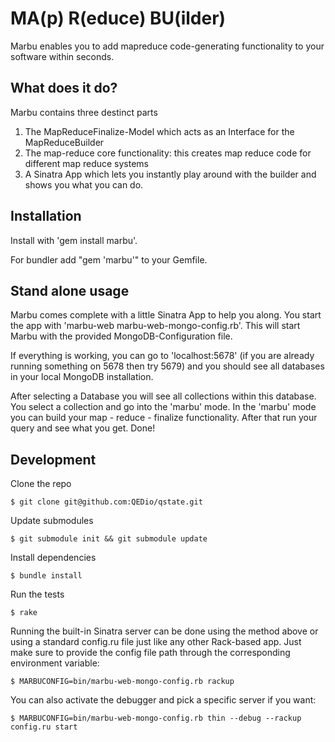 MA(p) R(educe) BU(ilder)
========================

Marbu enables you to add mapreduce code-generating functionality to your software within seconds.

What does it do?
----------------

Marbu contains three destinct parts

1. The MapReduceFinalize-Model which acts as an Interface for the MapReduceBuilder
2. The map-reduce core functionality: this creates map reduce code for different map reduce systems
3. A Sinatra App which lets you instantly play around with the builder and shows you what you can do.

Installation
-----------------
Install with 'gem install marbu'.

For bundler add "gem 'marbu'" to your Gemfile.

Stand alone usage
-----------------

Marbu comes complete with a little Sinatra App to help you along. You start the app with 'marbu-web marbu-web-mongo-config.rb'.
This will start Marbu with the provided MongoDB-Configuration file.

If everything is working, you can go to 'localhost:5678' (if you are already running something on 5678 then try 5679) and
you should see all databases in your local MongoDB installation.

After selecting a Database you will see all collections within this database. You select a collection and go into the 'marbu' mode.
In the 'marbu' mode you can build your map - reduce - finalize functionality. After that run your query and see what you get. Done!


## Development

Clone the repo

    $ git clone git@github.com:QEDio/qstate.git

Update submodules

    $ git submodule init && git submodule update

Install dependencies

    $ bundle install

Run the tests

    $ rake

Running the built-in Sinatra server can be done using the method above or using a standard config.ru file just like any other Rack-based app. Just make sure to provide the config file path through the corresponding environment variable:

    $ MARBUCONFIG=bin/marbu-web-mongo-config.rb rackup

You can also activate the debugger and pick a specific server if you want:

    $ MARBUCONFIG=bin/marbu-web-mongo-config.rb thin --debug --rackup config.ru start
